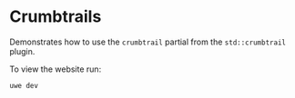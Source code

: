 # Crumbtrails

Demonstrates how to use the `crumbtrail` partial from the `std::crumbtrail` plugin.

To view the website run:

```
uwe dev
```
